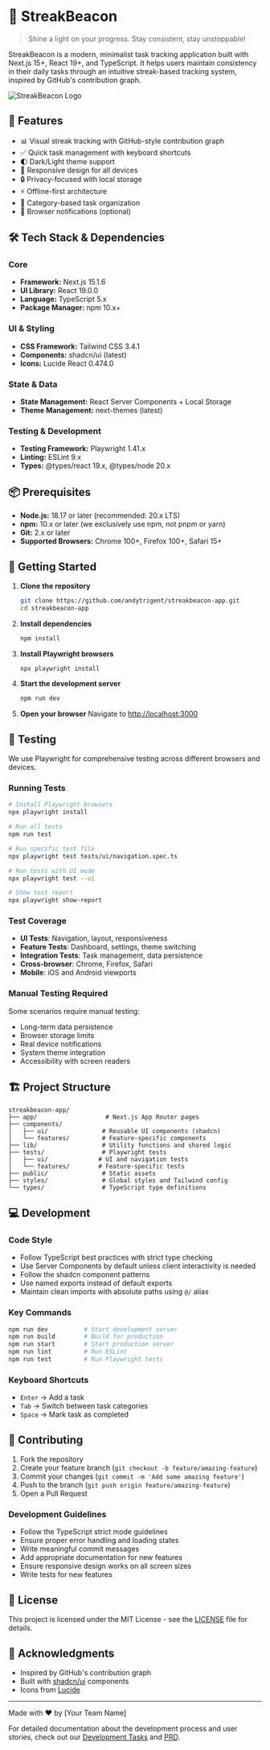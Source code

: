 # 🌟 StreakBeacon

> Shine a light on your progress. Stay consistent, stay unstoppable!

StreakBeacon is a modern, minimalist task tracking application built with Next.js 15+, React 19+, and TypeScript. It helps users maintain consistency in their daily tasks through an intuitive streak-based tracking system, inspired by GitHub's contribution graph.

![StreakBeacon Logo](public/logo.png)

## 🚀 Features

- 📊 Visual streak tracking with GitHub-style contribution graph
- ✅ Quick task management with keyboard shortcuts
- 🌓 Dark/Light theme support
- 📱 Responsive design for all devices
- 🔒 Privacy-focused with local storage
- ⚡ Offline-first architecture
- 🎯 Category-based task organization
- 🔔 Browser notifications (optional)

## 🛠️ Tech Stack & Dependencies

### Core

- **Framework:** Next.js 15.1.6
- **UI Library:** React 19.0.0
- **Language:** TypeScript 5.x
- **Package Manager:** npm 10.x+

### UI & Styling

- **CSS Framework:** Tailwind CSS 3.4.1
- **Components:** shadcn/ui (latest)
- **Icons:** Lucide React 0.474.0

### State & Data

- **State Management:** React Server Components + Local Storage
- **Theme Management:** next-themes (latest)

### Testing & Development

- **Testing Framework:** Playwright 1.41.x
- **Linting:** ESLint 9.x
- **Types:** @types/react 19.x, @types/node 20.x

## 📦 Prerequisites

- **Node.js:** 18.17 or later (recommended: 20.x LTS)
- **npm:** 10.x or later (we exclusively use npm, not pnpm or yarn)
- **Git:** 2.x or later
- **Supported Browsers:** Chrome 100+, Firefox 100+, Safari 15+

## 🚀 Getting Started

1. **Clone the repository**

   ```bash
   git clone https://github.com/andytrigent/streakbeacon-app.git
   cd streakbeacon-app
   ```

2. **Install dependencies**

   ```bash
   npm install
   ```

3. **Install Playwright browsers**

   ```bash
   npx playwright install
   ```

4. **Start the development server**

   ```bash
   npm run dev
   ```

5. **Open your browser**
   Navigate to [http://localhost:3000](http://localhost:3000)

## 🧪 Testing

We use Playwright for comprehensive testing across different browsers and devices.

### Running Tests

```bash
# Install Playwright browsers
npx playwright install

# Run all tests
npm run test

# Run specific test file
npx playwright test tests/ui/navigation.spec.ts

# Run tests with UI mode
npx playwright test --ui

# Show test report
npx playwright show-report
```

### Test Coverage

- **UI Tests**: Navigation, layout, responsiveness
- **Feature Tests**: Dashboard, settings, theme switching
- **Integration Tests**: Task management, data persistence
- **Cross-browser**: Chrome, Firefox, Safari
- **Mobile**: iOS and Android viewports

### Manual Testing Required

Some scenarios require manual testing:

- Long-term data persistence
- Browser storage limits
- Real device notifications
- System theme integration
- Accessibility with screen readers

## 🏗️ Project Structure

```
streakbeacon-app/
├── app/                   # Next.js App Router pages
├── components/
│   ├── ui/               # Reusable UI components (shadcn)
│   └── features/         # Feature-specific components
├── lib/                  # Utility functions and shared logic
├── tests/                # Playwright tests
│   ├── ui/              # UI and navigation tests
│   └── features/        # Feature-specific tests
├── public/               # Static assets
├── styles/               # Global styles and Tailwind config
└── types/                # TypeScript type definitions
```

## 💻 Development

### Code Style

- Follow TypeScript best practices with strict type checking
- Use Server Components by default unless client interactivity is needed
- Follow the shadcn component patterns
- Use named exports instead of default exports
- Maintain clean imports with absolute paths using `@/` alias

### Key Commands

```bash
npm run dev          # Start development server
npm run build        # Build for production
npm run start        # Start production server
npm run lint         # Run ESLint
npm run test         # Run Playwright tests
```

### Keyboard Shortcuts

- `Enter` → Add a task
- `Tab` → Switch between task categories
- `Space` → Mark task as completed

## 🤝 Contributing

1. Fork the repository
2. Create your feature branch (`git checkout -b feature/amazing-feature`)
3. Commit your changes (`git commit -m 'Add some amazing feature'`)
4. Push to the branch (`git push origin feature/amazing-feature`)
5. Open a Pull Request

### Development Guidelines

- Follow the TypeScript strict mode guidelines
- Ensure proper error handling and loading states
- Write meaningful commit messages
- Add appropriate documentation for new features
- Ensure responsive design works on all screen sizes
- Write tests for new features

## 📄 License

This project is licensed under the MIT License - see the [LICENSE](LICENSE) file for details.

## 🙏 Acknowledgments

- Inspired by GitHub's contribution graph
- Built with [shadcn/ui](https://ui.shadcn.com/) components
- Icons from [Lucide](https://lucide.dev/)

---

Made with ❤️ by [Your Team Name]

For detailed documentation about the development process and user stories, check out our [Development Tasks](devtasks.md) and [PRD](prd.md).
